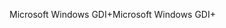 <span data-ttu-id="82bec-101">Microsoft Windows GDI+</span><span class="sxs-lookup"><span data-stu-id="82bec-101">Microsoft Windows GDI+</span></span>